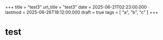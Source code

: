+++
title = "test3"
url_title = "test3"
date = 2025-06-21T02:23:00.000
lastmod = 2025-06-26T18:12:00.000
draft = true
tags = [ "a", "b", "c" ]
+++
# test
